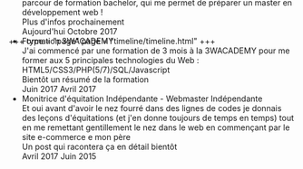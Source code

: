 
+++
type = "page"
page = "timeline/timeline.html"
+++

   <div class="container2" style="margin-top: -150px;">
    <ul>
        <li><span></span>
            <div>
                <div class="title">Développeur web chez Empreinte Graphique - Indépendant</div>
                <div class="info">En poste chez Empreinte Graphique, et ayant gardé mon status d'auto-entrepreneur, je poursuis ma formation à la 3WAcademy en suivant leur parcour de formation bachelor, qui me permet de préparer un master en développement web !</div>
                <div class="type">Plus d'infos prochainement</div>
            </div> <span class="number"><span>Aujourd'hui</span> <span>Octobre 2017</span></span>
        </li>
        <li>
            <div><span></span>
                <div class="title">Formation 3WACADEMY</div>
                <div class="info">J'ai commencé par une formation de 3 mois à la 3WACADEMY pour me former aux 5 principales technologies du Web : HTML5/CSS3/PHP(5/7)/SQL/Javascript</div>
                <div class="type">Bientôt un résumé de la formation</div>
            </div> <span class="number"><span>Juin 2017</span> <span>Avril 2017</span></span>
        </li>
        <li>
            <div><span></span>
                <div class="title">Monitrice d'équitation Indépendante - Webmaster Indépendante</div>
                <div class="info">Et oui avant d'avoir le nez fourré dans des lignes de codes je donnais des leçons d'équitations (et j'en donne toujours de temps en temps) tout en me remettant gentillement le nez dans le web en commençant par le site e-commerce e mon père</div>
                <div class="type">Un post qui racontera ça en détail bientôt</div>
            </div> <span class="number"><span>Avril 2017</span> <span>Juin 2015</span></span>
        </li>
    </ul>
        </div>


